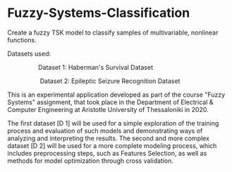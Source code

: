 # Fuzzy-Systems-Classification

Create a fuzzy TSK model to classify samples of multivariable, nonlinear functions.

Datasets used:

     Dataset 1: Haberman's Survival Dataset

      Dataset 2: Epileptic Seizure Recognition Dataset

This is an experimental application developed as part of the course "Fuzzy Systems" assignment, that took place in the Department of Electrical & Computer Engineering at Aristotle University of Thessaloniki in 2020.

The first dataset [D 1] will be used for a simple exploration of the training process and evaluation of such models and demonstrating ways of analyzing and interpreting the results. The second and more complex dataset [D 2] will be used for a more complete modeling process, which includes preprocessing steps, such as Features Selection, as well as methods for model optimization through cross validation.
